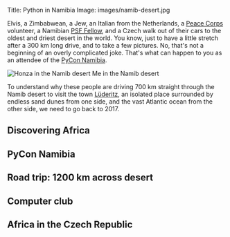 Title: Python in Namibia
Image: images/namib-desert.jpg


Elvis, a Zimbabwean, a Jew, an Italian from the Netherlands, a [Peace Corps](https://en.wikipedia.org/wiki/Peace_Corps) volunteer, a Namibian [PSF Fellow](https://www.python.org/psf/fellows/), and a Czech walk out of their cars to the oldest and driest desert in the world. You know, just to have a little stretch after a 300 km long drive, and to take a few pictures. No, that's not a beginning of an overly complicated joke. That's what can happen to you as an attendee of the [PyCon Namibia](https://na.pycon.org/).

![Honza in the Namib desert]({static}/images/namib-desert.jpg)
Me in the Namib desert

To understand why these people are driving 700 km straight through the Namib desert to visit the town [Lüderitz](https://goo.gl/maps/73NeuU7dVTWxaYo19), an isolated place surrounded by endless sand dunes from one side, and the vast Atlantic ocean from the other side, we need to go back to 2017.

## Discovering Africa

## PyCon Namibia

## Road trip: 1200 km across desert

## Computer club

## Africa in the Czech Republic
